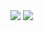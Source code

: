 <img src="https://i.ibb.co/jWYppVx/001.jpg"/>
<img src="https://github-readme-stats.vercel.app/api?username=Min-Seok-Kim&show_icons=true&theme=radical"/>
